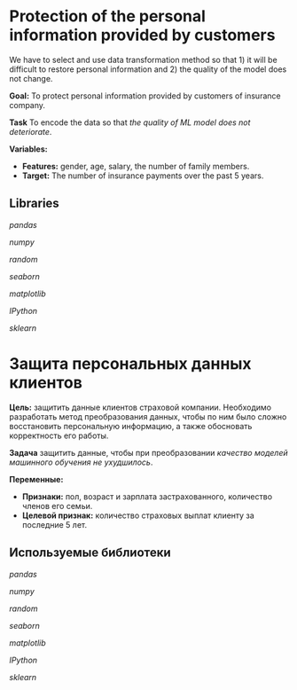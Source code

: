 # Protection of the personal information provided by customers

We have to select and use data transformation method so that 1) it will be difficult to restore personal information and 2) the quality of the model does not change.

**Goal:** To protect personal information provided by customers of insurance company.

**Task** To encode the data so that *the quality of ML model does not deteriorate*.

**Variables:**

* **Features:** gender, age, salary, the number of family members.
* **Target:** The number of insurance payments over the past 5 years.

## Libraries

*pandas*

*numpy*

*random*

*seaborn*

*matplotlib*

*IPython*

*sklearn*

# Защита персональных данных клиентов

**Цель:** защитить данные клиентов страховой компании. Необходимо разработать метод преобразования данных, чтобы по ним было сложно восстановить персональную информацию, а также обосновать корректность его работы.

**Задача** защитить данные, чтобы при преобразовании *качество моделей машинного обучения не ухудшилось*.

**Переменные:**

* **Признаки:** пол, возраст и зарплата застрахованного, количество членов его семьи.
* **Целевой признак:** количество страховых выплат клиенту за последние 5 лет.

## Используемые библиотеки

*pandas*

*numpy*

*random*

*seaborn*

*matplotlib*

*IPython*

*sklearn*